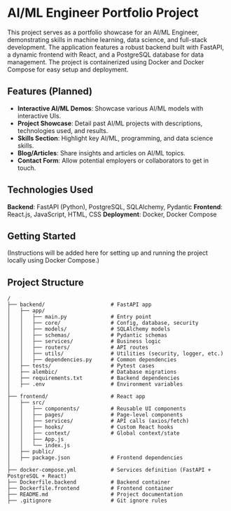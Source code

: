# AI/ML Engineer Portfolio Project

This project serves as a portfolio showcase for an AI/ML Engineer, demonstrating skills in machine learning, data science, and full-stack development. The application features a robust backend built with FastAPI, a dynamic frontend with React, and a PostgreSQL database for data management. The project is containerized using Docker and Docker Compose for easy setup and deployment.

## Features (Planned)
- **Interactive AI/ML Demos**: Showcase various AI/ML models with interactive UIs.
- **Project Showcase**: Detail past AI/ML projects with descriptions, technologies used, and results.
- **Skills Section**: Highlight key AI/ML, programming, and data science skills.
- **Blog/Articles**: Share insights and articles on AI/ML topics.
- **Contact Form**: Allow potential employers or collaborators to get in touch.

## Technologies Used
**Backend**: FastAPI (Python), PostgreSQL, SQLAlchemy, Pydantic
**Frontend**: React.js, JavaScript, HTML, CSS
**Deployment**: Docker, Docker Compose

## Getting Started
(Instructions will be added here for setting up and running the project locally using Docker Compose.)

## Project Structure
```
/
├── backend/                     # FastAPI app
│   ├── app/
│   │   ├── main.py              # Entry point
│   │   ├── core/                # Config, database, security
│   │   ├── models/              # SQLAlchemy models
│   │   ├── schemas/             # Pydantic schemas
│   │   ├── services/            # Business logic
│   │   ├── routers/             # API routes
│   │   ├── utils/               # Utilities (security, logger, etc.)
│   │   ├── dependencies.py      # Common dependencies
│   ├── tests/                   # Pytest cases
│   ├── alembic/                 # Database migrations
│   ├── requirements.txt         # Backend dependencies
│   ├── .env                     # Environment variables
│
├── frontend/                    # React app
│   ├── src/
│   │   ├── components/          # Reusable UI components
│   │   ├── pages/               # Page-level components
│   │   ├── services/            # API calls (axios/fetch)
│   │   ├── hooks/               # Custom React hooks
│   │   ├── context/             # Global context/state
│   │   ├── App.js
│   │   └── index.js
│   ├── public/
│   ├── package.json             # Frontend dependencies
│
├── docker-compose.yml           # Services definition (FastAPI + PostgreSQL + React)
├── Dockerfile.backend           # Backend container
├── Dockerfile.frontend          # Frontend container
├── README.md                    # Project documentation
├── .gitignore                   # Git ignore rules
```